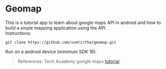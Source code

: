 # Geomap
This is a tutorial app to learn about google maps API in android and how to build a sinple mapping application using the API.  
Instructions:

```
git clone https://github.com/somtirtha/geomap.git
```
Run on a android device (minimum SDK 16).
>References: Tech Academy google maps [tutorial].

[tutorial]: <https://www.youtube.com/watch?v=NHXa96-r8TY>
